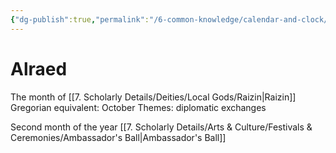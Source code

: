 ```yaml
---
{"dg-publish":true,"permalink":"/6-common-knowledge/calendar-and-clock/months/alraed/","noteIcon":""}
---
```


# Alraed

The month of [[7. Scholarly Details/Deities/Local Gods/Raizin\|Raizin]] 
Gregorian equivalent: October
Themes: diplomatic exchanges

Second month of the year
[[7. Scholarly Details/Arts & Culture/Festivals & Ceremonies/Ambassador's Ball\|Ambassador's Ball]] 